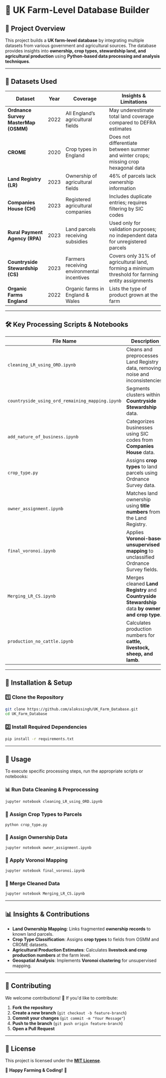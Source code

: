 # 🌾 UK Farm-Level Database Builder

## 📌 Project Overview
This project builds a **UK farm-level database** by integrating multiple datasets from various government and agricultural sources. The database provides insights into **ownership, crop types, stewardship land, and agricultural production** using **Python-based data processing and analysis techniques**.

---

## 📂 Datasets Used

| Dataset | Year | Coverage | Insights & Limitations |
|---------|------|----------|------------------------|
| **Ordnance Survey MasterMap (OSMM)** | 2022 | All England’s agricultural fields | May underestimate total land coverage compared to DEFRA estimates |
| **CROME** | 2020 | Crop types in England | Does not differentiate between summer and winter crops; missing crop hexagonal data |
| **Land Registry (LR)** | 2023 | Ownership of agricultural fields | 46% of parcels lack ownership information |
| **Companies House (CH)** | 2023 | Registered agricultural companies | Includes duplicate entries; requires filtering by SIC codes |
| **Rural Payment Agency (RPA)** | 2023 | Land parcels receiving subsidies | Used only for validation purposes; no independent data for unregistered parcels |
| **Countryside Stewardship (CS)** | 2023 | Farmers receiving environmental incentives | Covers only 31% of agricultural land, forming a minimum threshold for farming entity assignments |
| **Organic Farms England** | 2022 | Organic farms in England & Wales | Lists the type of product grown at the farm |

---

## 🛠️ Key Processing Scripts & Notebooks

| File Name | Description |
|-----------|-------------|
| `cleaning_LR_using_ORD.ipynb` | Cleans and preprocesses Land Registry data, removing noise and inconsistencies. |
| `countryside_using_ord_remaining_mapping.ipynb` | Segments clusters within **Countryside Stewardship** data. |
| `add_nature_of_business.ipynb` | Categorizes businesses using SIC codes from **Companies House** data. |
| `crop_type.py` | Assigns **crop types** to land parcels using Ordnance Survey data. |
| `owner_assignment.ipynb` | Matches land ownership using **title numbers** from the Land Registry. |
| `final_voronoi.ipynb` | Applies **Voronoi-based unsupervised mapping** to unclassified Ordnance Survey fields. |
| `Merging_LR_CS.ipynb` | Merges cleaned **Land Registry** and **Countryside Stewardship** data **by owner and crop type**. |
| `production_no_cattle.ipynb` | Calculates production numbers for **cattle, livestock, sheep, and lamb**. |

---

## 🔧 Installation & Setup

### 1️⃣ Clone the Repository
```sh
git clone https://github.com/alokssingh/UK_Farm_Database.git
cd UK_Farm_Database
```

### 2️⃣ Install Required Dependencies
```sh
pip install -r requirements.txt
```

---

## 🚀 Usage

To execute specific processing steps, run the appropriate scripts or notebooks:

### 📊 Run Data Cleaning & Preprocessing
```sh
jupyter notebook cleaning_LR_using_ORD.ipynb
```

### 🌱 Assign Crop Types to Parcels
```sh
python crop_type.py
```

### 🏡 Assign Ownership Data
```sh
jupyter notebook owner_assignment.ipynb
```

### 📌 Apply Voronoi Mapping
```sh
jupyter notebook final_voronoi.ipynb
```

### 🔗 Merge Cleaned Data
```sh
jupyter notebook Merging_LR_CS.ipynb
```

---

## 📊 Insights & Contributions
- **Land Ownership Mapping**: Links fragmented **ownership records** to known land parcels.
- **Crop Type Classification**: Assigns **crop types** to fields from OSMM and CROME datasets.
- **Agricultural Production Estimates**: Calculates **livestock and crop production numbers** at the farm level.
- **Geospatial Analysis**: Implements **Voronoi clustering** for unsupervised mapping.

---

## 🤝 Contributing
We welcome contributions! 🚜 If you'd like to contribute:
1. **Fork the repository**
2. **Create a new branch** (`git checkout -b feature-branch`)
3. **Commit your changes** (`git commit -m "Your Message"`)
4. **Push to the branch** (`git push origin feature-branch`)
5. **Open a Pull Request**

---

## 📜 License
This project is licensed under the **[MIT License](https://choosealicense.com/licenses/mit/)**.

🚀 **Happy Farming & Coding!** 🌾
